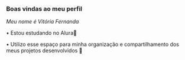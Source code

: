 ### Boas vindas ao meu perfil

_Meu nome é Vitória Fernanda_


• Estou estudando no Alura📑

• Utilizo esse espaço para minha organização e compartilhamento dos meus projetos desenvolvidos 🥇


